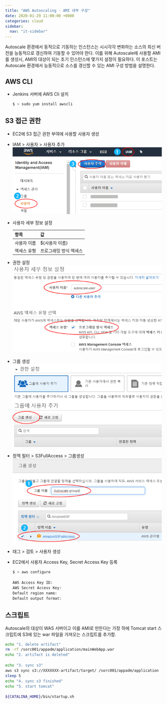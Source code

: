 ```yaml
---
title: "AWS Autoscaling - AMI 내부 구성"
date: 2020-01-29 11:00:00 +0800
categories: cloud
sidebar:
  nav: "it-sidebar"
---
```


Autoscale 환경에서 동적으로 기동하는 인스턴스는 시시각각 변화하는 소스의 최신 버전을 능동적으로 갱신하여 기동할 수 있어야 한다. 이를 위해 Autoscale에 사용할 AMI를 생성시, AMI의 대상이 되는 초기 인스턴스에 몇가지 설정이 필요하다. 이 포스트는 Autoscale 환경에서 능동적으로 소스를 갱신할 수 있는 AMI 구성 방법을 설명한다.

## AWS CLI
- Jenkins 서버에 AWS Cli 설치 <br>
  ```sh
  $ > sudo yum install awscli
  ```

## S3 접근 권한
- EC2에 S3 접근 권한 부여에 사용할 사용자 생성
- IAM > 사용자 > 사용자 추가 <br>
![IAM](/assets/images/autoscaling301.png)
- 사용자 세부 정보 설정

  | 항목 | 값 |
  | --- | --- |
  | 사용자 이름 | ${사용자 이름} |
  | 액세스 유형 | 프로그래밍 방식 엑세스 |

- 권한 설정 <br>
![IAM](/assets/images/autoscaling302.png)

- 그룹 생성 <br>
![IAM](/assets/images/autoscaling303.png)

- 정책 필터 > S3FullAccess > 그룹생성
![IAM](/assets/images/autoscaling304.png)

- 태그 > 검토 > 사용자 생성

- EC2에서 사용자 Access Key, Secret Access Key 등록
  ```sh
  $ > aws configure

  AWS Access Key ID: 
  AWS Secret Access Key:
  Default region name: 
  Default output format:
  ```

## 스크립트
Autoscale의 대상이 WAS 서버이고 이를 AMI로 만든다는 가정 하에 Tomcat start 스크립트에 S3에 있는 war 파일을 가져오는 스크립트를 추가함.

```sh
echo "1. delete artifact"
rm -rf /sorc001/appadm/application/mainWebApp.war
echo "2. artifact is deleted"

echo "3. sync s3"
aws s3 sync s3://XXXXXXX-artifact/target/ /sorc001/appadm/application
sleep 5
echo "4. sync s3 finished"
echo "5. start tomcat"

${CATALINA_HOME}/bin/startup.sh
```